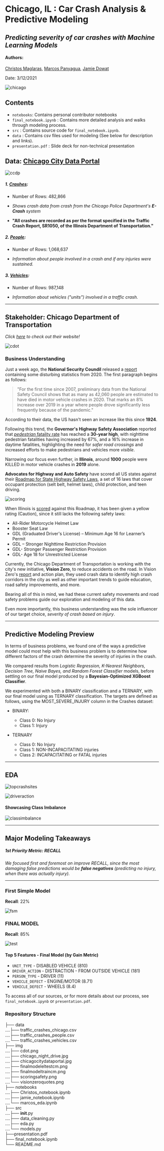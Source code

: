 # Chicago, IL : Car Crash Analysis & Predictive Modeling


## *Predicting severity of car crashes with Machine Learning Models*

#### Authors:
[Christos Maglaras](mailto:Christo111M@gmail.com), 
[Marcos Panyagua](mailto:marcosvppfernandes@gmail.com), 
[Jamie Dowat](mailto:jamie_dowat44@yahoo.com)

Date: 3/12/2021

![chicago](img/chicago_night_drive.jpg)


## Contents
* `notebooks`: Contains personal contributor notebooks
* `final_notebook.ipynb` : Contains more detailed analysis and walks through modeling process.
* `src` : Contains source code for `final_notebook.ipynb`.
* `data` : Contains csv files used for modeling (See below for description and links).
* `presentation.pdf` : Slide deck for non-technical presentation

## Data: [Chicago City Data Portal](https://data.cityofchicago.org/)

![ccdp](img/chicagocitydataportal.jpg)

##### 1. [Crashes](https://data.cityofchicago.org/Transportation/Traffic-Crashes-Crashes/85ca-t3if):

* Number of Rows: 482,866

* *Shows crash data from crash from the Chicago Police Department's **E-Crash** system*

* **"All crashes are recorded as per the format specified in the Traffic Crash Report, SR1050, of the Illinois Department of Transportation."**

##### 2. [People](https://data.cityofchicago.org/Transportation/Traffic-Crashes-People/u6pd-qa9d):

* Number of Rows: 1,068,637

* *Information about people involved in a crash and if any injuries were sustained.*

##### 3. [Vehicles](https://data.cityofchicago.org/Transportation/Traffic-Crashes-Vehicles/68nd-jvt3):

* Number of Rows: 987,148

* *Information about vehicles ("units") involved in a traffic crash.*

*********

## Stakeholder: Chicago Department of Transportation

*Click [here](https://www.chicago.gov/city/en/depts/cdot.html) to check out their website!*

![cdot](img/cdot.png)

### Business Understanding

Just a week ago, the **National Security Coundil** released a [report](https://www.nsc.org/newsroom/motor-vehicle-deaths-2020-estimated-to-be-highest) containing some disturbing statistics from 2020. The first paragraph begins as follows:
> "For the first time since 2007, preliminary data from the National Safety Council shows that as many as 42,060 people are estimated to have died in motor vehicle crashes in 2020. That marks an 8% increase over 2019 in a year where people drove significantly less frequently because of the pandemic."

According to their data, the US hasn't seen an increase like this since **1924**.

Following this trend, the **Governor's Highway Safety Association** reported that [*pedestrian* fatality rate](https://www.smartcitiesdive.com/news/ghsa-projects-highest-pedestrian-death-rate-since-1988/573203/) has reached a **30-year high**, with nighttime pedestrian fatalities having increased by 67%, and a 16% increase in daytime fatalities, highlighting the need for *safer road crossings* and increased efforts to make pedestrians and vehicles more *visible*.

Narrowing our focus even further, in **Illinois**, around **1000** people were KILLED in motor vehicle crashes in **2019** alone. 

**Advocates for Highway and Auto Safety** have scored all US states against their [Roadmap for State Highway Safety Laws](https://saferoads.org/wp-content/uploads/2020/01/Advocates-for-Highway-and-Auto-Safety-2020-Roadmap-of-State-Highway-Safety-Laws.pdf), a set of 16 laws that cover occupant protection (selt belt, helmet laws), child protection, and teen driving. 

![scoring](img/scoringsafety.png)

When Illinois is [scored](https://saferoads.org/state/illinois/) against this Roadmap, it has been given a yellow rating (Caution), since it still lacks the following safety laws:

* All-Rider Motorcycle Helmet Law
* Booster Seat Law
* GDL (Graduated Driver's License) – Minimum Age 16 for Learner’s Permit
* GDL – Stronger Nighttime Restriction Provision
* GDL- Stronger Passenger Restriction Provision
* GDL- Age 18 for Unrestricted License

Currently, the Chicago Department of Transportation is working with the city's new initiative, **Vision Zero**, to reduce accidents on the road. In Vision Zero's [report](https://8gq.ef1.myftpupload.com/wp-content/uploads/2016/05/17_0612-VZ-Action-Plan_FOR-WEB.pdf) and action plan, they used crash data to identify high crash corridors in the city as well as other important trends to guide education, road safety improvements, and more.

Bearing all of this in mind, we had these current safety movements and road safety problems guide our exploration and modeling of this data. 

Even more importantly, this business understanding was the sole influencer of our target choice, *severity of crash based on injury*.

******

## Predictive Modeling Preview

In terms of business problems, we found one of the ways a predictive model could most help with this business problem is to determine how different factors of the crash determine the severity of injuries in the crash.

We compared results from *Logistic Regression, K-Nearest Neighbors, Decision Tree, Naive Bayes, and Random Forest Classifier* models, before settling on our final model produced by a **Bayesian-Optimized XGBoost Classifier**.

We experimented with both a BINARY classification and a TERNARY, with our final model using as TERNARY classification. The targets are defined as follows, using the MOST_SEVERE_INJURY column in the Crashes dataset:

* BINARY:
    * Class 0: No Injury
    * Class 1: Injury
    
* TERNARY
    * Class 0: No Injury
    * Class 1: NON-INCAPACITATING injuries
    * Class 2: INCAPACITATING or FATAL injuries


*******

## EDA

![topcrashsites](img/topcrashsites.png)


![driveraction](img/driveraction.png)

#### Showcasing Class Imbalance
![classimbalance](img/classimbalance.png)

*******

## Major Modeling Takeaways

##### 1st Priority Metric: RECALL
*We focused first and foremost on improve RECALL, since the most damaging false predictions would be **false negatives** (predicting no injury, when there was actually injury).*

********
### First Simple Model

**Recall**: 22%

![fsm](img/fsm.png)


### FINAL MODEL

**Recall**: 85%

![test](img/finalmodeltestcm.png)

#### Top 5 Features - Final Model (by Gain Metric)

* `UNIT_TYPE` - DISABLED VEHICLE (810)
* `DRIVER_ACTION` - DISTRACTION - FROM OUTSIDE VEHICLE (181)
* `PERSON_TYPE` - DRIVER (11)
* `VEHICLE_DEFECT` - ENGINE/MOTOR (8.71)
* `VEHICLE_DEFECT` - WHEELS (8.4)


To access all of our sources, or for more details about our process, see `final_notebook.ipynb` or `presentation.pdf`.

### Repository Structure

├── data <br>
....├── traffic_crashes_chicago.csv<br>
....├── traffic_crashes_people.csv<br>
....└── traffic_crashes_vehicles.csv<br>
├── img<br>
....├── cdot.png<br>
....├── chicago_night_drive.jpg<br>
....├── chicagocitydataportal.jpg<br>
....├── finalmodeleltestcm.png<br>
....├── finalmodeltraincm.png<br>
....├── scoringsafety.png<br>
....└── visionzeroquotes.png<br>
├── notebooks<br>
....├── Christos_notebook.ipynb<br>
....├── jamie_notebook.ipynb<br>
....└── marcos_eda.ipynb<br>
├── src<br>
....├── __init__.py<br>
....├── data_cleaning.py<br>
....├── eda.py<br>
....└── models.py<br>
├──presentation.pdf<br>
├── final_notebook.ipynb<br>
└── README.md<br>
